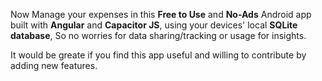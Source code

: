 Now Manage your expenses in this **Free to Use** and **No-Ads** Android app
built with **Angular** and **Capacitor JS**, using your devices' local **SQLite database**, So no worries for data sharing/tracking or usage for insights.

It would be greate if you find this app useful and willing to contribute by adding new features.